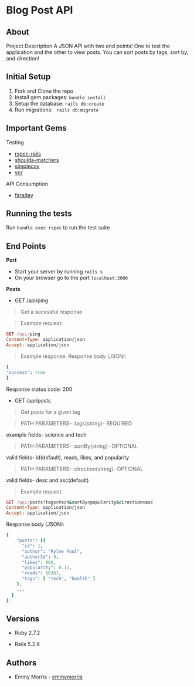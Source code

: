 # Blog Post API
## About
Project Description
A JSON API with two end points! One to test the application and the other to view posts. You can sort posts by tags, sort by, and direction!

## Initial Setup
1. Fork and Clone the repo
2. Install gem packages: `bundle install`
3. Setup the database: `rails db:create`
4. Run migrations: ` rails db:migrate`

## Important Gems
Testing
* [rspec-rails](https://github.com/rspec/rspec-rails)
* [shoulda-matchers](https://github.com/thoughtbot/shoulda-matchers)
* [simplecov](https://github.com/simplecov-ruby/simplecov)
* [vcr](https://github.com/vcr/vcr)

API Consumption
* [faraday](https://github.com/lostisland/faraday)

## Running the tests
Run `bundle exec rspec` to run the test suite

## End Points
**Port**
 - Start your server by running `rails s`
 - On your browser go to the port `localhost:3000`

**Posts**
- GET /api/ping
> Get a sucessful response

> Example request:
```rb
GET /api/ping
Content-Type: application/json
Accept: application/json
```
> Example response:
Response body (JSON):
```rb
{
"success": true
}
```
Response status code: 200


- GET /api/posts
> Get posts for a given tag

> PATH PARAMETERS- :tags(string)- REQUIRED

  example fields- science and tech
> PATH PARAMETERS- :sortBy(string)- OPTIONAL

  valid fields- id(default), reads, likes, and popularity

> PATH PARAMETERS- :direction(string)- OPTIONAL

 valid fields- desc and asc(default)

> Example request:
```rb
GET /api/posts?tags=tech&sortBy=popularity&direction=asc
Content-Type: application/json
Accept: application/json
```
Response body (JSON):
```rb
{
    "posts": [{
      "id": 1,
      "author": "Rylee Paul",
      "authorId": 9,
      "likes": 960,
      "popularity": 0.13,
      "reads": 50361,
      "tags": [ "tech", "health" ]
    },
    ...
  ]
}
```

## Versions

- Ruby 2.7.2

- Rails 5.2.6


## Authors

- Emmy Morris - [emmymorris](https://github.com/EmmyMorris)
